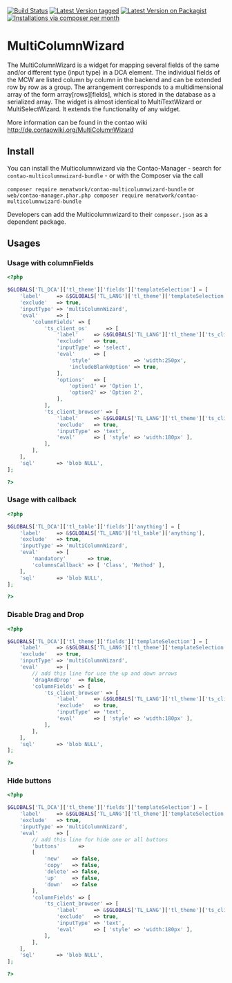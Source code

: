 [![Build Status](https://travis-ci.org/menatwork/contao-multicolumnwizard-bundle.png)](https://travis-ci.org/menatwork/contao-multicolumnwizard-bundle)
[![Latest Version tagged](http://img.shields.io/github/tag/menatwork/contao-multicolumnwizard-bundle.svg)](https://github.com/menatwork/contao-multicolumnwizard-bundle/tags)
[![Latest Version on Packagist](http://img.shields.io/packagist/v/menatwork/contao-multicolumnwizard-bundle.svg)](https://packagist.org/packages/menatwork/contao-multicolumnwizard-bundle)
[![Installations via composer per month](http://img.shields.io/packagist/dm/menatwork/contao-multicolumnwizard-bundle.svg)](https://packagist.org/packages/menatwork/contao-multicolumnwizard-bundle)

# MultiColumnWizard

The MultiColumnWizard is a widget for mapping several fields of the same and/or different type (input type) in a DCA element. The individual fields of the MCW are listed column by column in the backend and can be extended row by row as a group. The arrangement corresponds to a multidimensional array of the form array[rows][fields], which is stored in the database as a serialized array. The widget is almost identical to MultiTextWizard or MultiSelectWizard. It extends the functionality of any widget.

More information can be found in the contao wiki
http://de.contaowiki.org/MultiColumnWizard

## Install

You can install the Multicolumnwizard via the Contao-Manager - search for `contao-multicolumnwizard-bundle` - or with the Composer via the call

`composer require menatwork/contao-multicolumnwizard-bundle`
or
`web/contao-manager.phar.php composer require menatwork/contao-multicolumnwizard-bundle`

Developers can add the Multicolumnwizard to their `composer.json` as a dependent package.

## Usages

### Usage with columnFields

```php
<?php

$GLOBALS['TL_DCA']['tl_theme']['fields']['templateSelection'] = [
    'label'     => &$GLOBALS['TL_LANG']['tl_theme']['templateSelection'],
    'exclude'   => true,
    'inputType' => 'multiColumnWizard',
    'eval'      => [
        'columnFields' => [
            'ts_client_os'      => [
                'label'     => &$GLOBALS['TL_LANG']['tl_theme']['ts_client_os'],
                'exclude'   => true,
                'inputType' => 'select',
                'eval'      => [
                    'style'              => 'width:250px',
                    'includeBlankOption' => true,
                ],
                'options'   => [
                    'option1' => 'Option 1',
                    'option2' => 'Option 2',
                ],
            ],
            'ts_client_browser' => [
                'label'     => &$GLOBALS['TL_LANG']['tl_theme']['ts_client_browser'],
                'exclude'   => true,
                'inputType' => 'text',
                'eval'      => [ 'style' => 'width:180px' ],
            ],
        ],
    ],
    'sql'       => 'blob NULL',
];

?>
```


### Usage with callback

```php
<?php

$GLOBALS['TL_DCA']['tl_table']['fields']['anything'] = [
    'label'     => &$GLOBALS['TL_LANG']['tl_table']['anything'],
    'exclude'   => true,
    'inputType' => 'multiColumnWizard',
    'eval'      => [
        'mandatory'       => true,
        'columnsCallback' => [ 'Class', 'Method' ],
    ],
    'sql'       => 'blob NULL',
];

?>
```


### Disable Drag and Drop

```php
<?php

$GLOBALS['TL_DCA']['tl_theme']['fields']['templateSelection'] = [
    'label'     => &$GLOBALS['TL_LANG']['tl_theme']['templateSelection'],
    'exclude'   => true,
    'inputType' => 'multiColumnWizard',
    'eval'      => [
        // add this line for use the up and down arrows
        'dragAndDrop'  => false,
        'columnFields' => [
            'ts_client_browser' => [
                'label'     => &$GLOBALS['TL_LANG']['tl_theme']['ts_client_browser'],
                'exclude'   => true,
                'inputType' => 'text',
                'eval'      => [ 'style' => 'width:180px' ],
            ],
        ],
    ],
    'sql'       => 'blob NULL',
];

?>
```

### Hide buttons

```php
<?php

$GLOBALS['TL_DCA']['tl_theme']['fields']['templateSelection'] = [
    'label'     => &$GLOBALS['TL_LANG']['tl_theme']['templateSelection'],
    'exclude'   => true,
    'inputType' => 'multiColumnWizard',
    'eval'      => [
        // add this line for hide one or all buttons
        'buttons'      =>
        [
            'new'    => false,
            'copy'   => false,
            'delete' => false,
            'up'     => false,
            'down'   => false
        ],
        'columnFields' => [
            'ts_client_browser' => [
                'label'     => &$GLOBALS['TL_LANG']['tl_theme']['ts_client_browser'],
                'exclude'   => true,
                'inputType' => 'text',
                'eval'      => [ 'style' => 'width:180px' ],
            ],
        ],
    ],
    'sql'       => 'blob NULL',
];

?>
```
